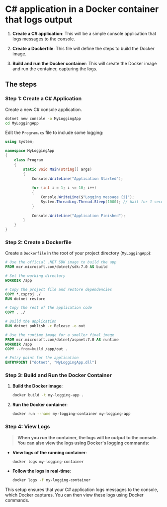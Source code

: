 # C# application in a Docker container that logs output



1. **Create a C# application**: This will be a simple console application that logs messages to the console.

2. **Create a Dockerfile**: This file will define the steps to build the Docker image.

3. **Build and run the Docker container**: This will create the Docker image and run the container, capturing the logs.

## The steps

### Step 1: Create a C# Application

Create a new C# console application. 

```bash
dotnet new console -o MyLoggingApp
cd MyLoggingApp
```

Edit the `Program.cs` file to include some logging:

```csharp
using System;

namespace MyLoggingApp
{
    class Program
    {
        static void Main(string[] args)
        {
            Console.WriteLine("Application Started");
            
            for (int i = 1; i <= 10; i++)
            {
                Console.WriteLine($"Logging message {i}");
                System.Threading.Thread.Sleep(1000); // Wait for 1 second
            }
            
            Console.WriteLine("Application Finished");
        }
    }
}
```

### Step 2: Create a Dockerfile

Create a `Dockerfile` in the root of your project directory (`MyLoggingApp`):

```Dockerfile
# Use the official .NET SDK image to build the app
FROM mcr.microsoft.com/dotnet/sdk:7.0 AS build

# Set the working directory
WORKDIR /app

# Copy the project file and restore dependencies
COPY *.csproj ./
RUN dotnet restore

# Copy the rest of the application code
COPY . ./

# Build the application
RUN dotnet publish -c Release -o out

# Use the runtime image for a smaller final image
FROM mcr.microsoft.com/dotnet/aspnet:7.0 AS runtime
WORKDIR /app
COPY --from=build /app/out .

# Entry point for the application
ENTRYPOINT ["dotnet", "MyLoggingApp.dll"]
```

### Step 3: Build and Run the Docker Container

1. **Build the Docker image**:

    ```bash
    docker build -t my-logging-app .
    ```

2. **Run the Docker container**:

    ```bash
    docker run --name my-logging-container my-logging-app
    ```

### Step 4: View Logs

> **When you run the container, the logs will be output to the console. You can also view the logs using Docker's logging commands:**

- **View logs of the running container**:

    ```bash
    docker logs my-logging-container
    ```

- **Follow the logs in real-time**:

    ```bash
    docker logs -f my-logging-container
    ```

This setup ensures that your C# application logs messages to the console, which Docker captures. You can then view these logs using Docker commands.